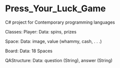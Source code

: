 # Press_Your_Luck_Game
C# project for Contemporary programming languages

Classes:
  Player:
    Data: spins, prizes
    
  Space:
    Data: image, value (whammy, cash, . . .)
    
  Board:
    Data: 18 Spaces
    
  QAStructure:
    Data: question (String), answer (String)
     
      
